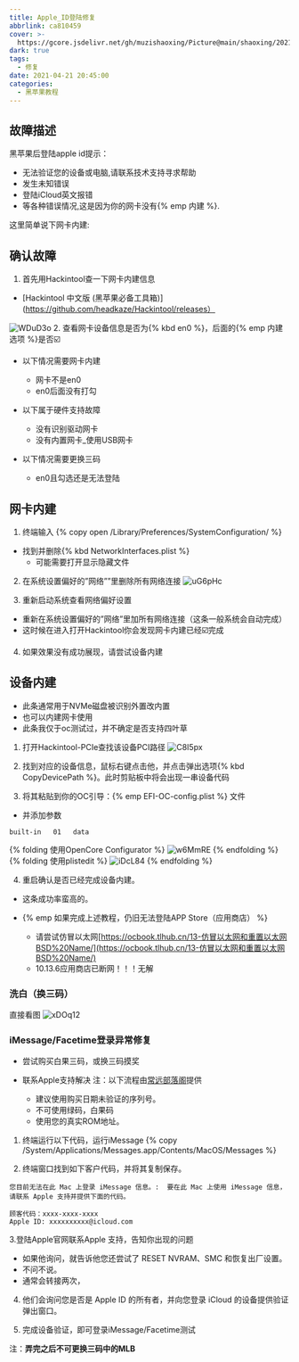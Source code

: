 ```yaml
---
title: Apple_ID登陆修复
abbrlink: ca810459
cover: >-
  https://gcore.jsdelivr.net/gh/muzishaoxing/Picture@main/shaoxing/20210910/22:31-111.png
dark: true
tags:
  - 修复
date: 2021-04-21 20:45:00
categories:
  - 黑苹果教程
---
```

## 故障描述
黑苹果后登陆apple id提示：
- 无法验证您的设备或电脑,请联系技术支持寻求帮助
- 发生未知错误
- 登陆iCloud英文报错
- 等各种错误情况,这是因为你的网卡没有{% emp 内建 %}.

这里简单说下网卡内建:

## 确认故障
1. 首先用Hackintool查一下网卡内建信息
- [Hackintool 中文版 (黑苹果必备工具箱)](https://github.com/headkaze/Hackintool/releases）

![WDuD3o](https://gcore.jsdelivr.net/gh/muzishaoxing/Picture@main/uPic/WDuD3o.png)
2. 查看网卡设备信息是否为{% kbd en0 %}，后面的{% emp 内建选项 %}是否☑️
- 以下情况需要网卡内建
  - 网卡不是en0
  - en0后面没有打勾

- 以下属于硬件支持故障 
  - 没有识别驱动网卡
  - 没有内置网卡_使用USB网卡

- 以下情况需要更换三码
  - en0且勾选还是无法登陆

## 网卡内建

1. 终端输入
{% copy open /Library/Preferences/SystemConfiguration/ %}
- 找到并删除{% kbd NetworkInterfaces.plist %}
  - 可能需要打开显示隐藏文件

2. 在系统设置偏好的”网络””里删除所有网络连接
![uG6pHc](https://gcore.jsdelivr.net/gh/muzishaoxing/Picture@main/uPic/uG6pHc.png)

3. 重新启动系统查看网络偏好设置
- 重新在系统设置偏好的”网络”里加所有网络连接（这条一般系统会自动完成）
- 这时候在进入打开Hackintool你会发现网卡内建已经☑️完成

4. 如果效果没有成功展现，请尝试设备内建

## 设备内建
- 此条通常用于NVMe磁盘被识别外置改内置
- 也可以内建网卡使用
- 此条我仅于oc测试过，并不确定是否支持四叶草

1. 打开Hackintool-PCIe查找该设备PCI路径
![C8I5px](https://gcore.jsdelivr.net/gh/muzishaoxing/Picture@main/uPic/C8I5px.png)
2. 找到对应的设备信息，鼠标右键点击他，并点击弹出选项{% kbd CopyDevicePath %}。此时剪贴板中将会出现一串设备代码

3. 将其粘贴到你的OC引导：{% emp EFI-OC-config.plist %} 文件
- 并添加参数
```
built-in   01   data
```
{% folding 使用OpenCore Configurator %}
![w6MmRE](https://gcore.jsdelivr.net/gh/muzishaoxing/Picture@main/uPic/w6MmRE.png)
{% endfolding %}
{% folding 使用plistedit %}
![iDcL84](https://gcore.jsdelivr.net/gh/muzishaoxing/Picture@main/uPic/iDcL84.png)
{% endfolding %}

4. 重启确认是否已经完成设备内建。
  - 这条成功率蛮高的。

- {% emp 如果完成上述教程，仍旧无法登陆APP Store（应用商店） %}
  - 请尝试仿冒以太网[https://ocbook.tlhub.cn/13-仿冒以太网和重置以太网BSD%20Name/](https://ocbook.tlhub.cn/13-仿冒以太网和重置以太网BSD%20Name/)
  - 10.13.6应用商店已断网！！！无解

### 洗白（换三码）
直接看图
![xDOq12](https://gcore.jsdelivr.net/gh/muzishaoxing/Picture@main/uPic/Ppea54.png)

### iMessage/Facetime登录异常修复
- 尝试购买白果三码，或换三码摸奖

- 联系Apple支持解决
注：以下流程由[常远部落阁](http://blog.runebalot.cn)提供
  - 建议使用购买日期未验证的序列号。
  - 不可使用绿码，白果码
  - 使用您的真实ROM地址。

1. 终端运行以下代码，运行iMessage
{% copy /System/Applications/Messages.app/Contents/MacOS/Messages %}

2. 终端窗口找到如下客户代码，并将其复制保存。
```
您目前无法在此 Mac 上登录 iMessage 信息。:  要在此 Mac 上使用 iMessage 信息，请联系 Apple 支持并提供下面的代码。

顾客代码：xxxx-xxxx-xxxx
Apple ID: xxxxxxxxxx@icloud.com
```

3.登陆Apple官网联系Apple 支持，告知你出现的问题
  - 如果他询问，就告诉他您还尝试了 RESET NVRAM、SMC 和恢复出厂设置。
  - 不问不说。
  - 通常会转接两次，

4. 他们会询问您是否是 Apple ID 的所有者，并向您登录 iCloud 的设备提供验证弹出窗口。

5. 完成设备验证，即可登录iMessage/Facetime测试

注：**弄完之后不可更换三码中的MLB**
